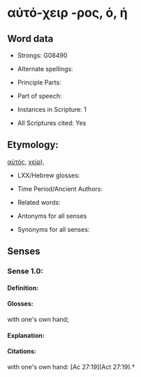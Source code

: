 # αὐτό-χειρ -ρος, ὁ, ἡ

<!-- Status: S2=NeedsEdits -->
<!-- Lexica used for edits:   -->

## Word data

* Strongs: G08490

* Alternate spellings:



* Principle Parts: 


* Part of speech: 


* Instances in Scripture: 1

* All Scriptures cited: Yes

## Etymology: 

[αὐτός](), [χείρ]()),

* LXX/Hebrew glosses: 


* Time Period/Ancient Authors: 


* Related words: 

* Antonyms for all senses

* Synonyms for all senses: 


## Senses 


### Sense  1.0: 

#### Definition: 

#### Glosses: 

with one's own hand; 

#### Explanation: 


#### Citations: 

with one's own hand: [Ac 27:19](Act 27:19).†
